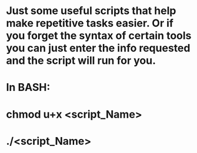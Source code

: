 # Just some useful scripts that help make repetitive tasks easier. Or if you forget the syntax of certain tools you can just enter the info requested and the script will run for you.
# In BASH:
# chmod u+x <script_Name>
# ./<script_Name>
